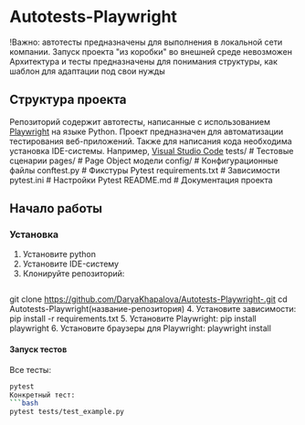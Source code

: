 # Autotests-Playwright 
!Важно: автотесты предназначены для выполнения в локальной сети компании.
Запуск проекта "из коробки" во внешней среде невозможен
Архитектура и тесты предназначены для понимания структуры, как шаблон для адаптации под свои нужды
## Структура проекта
Репозиторий содержит автотесты, написанные с использованием [Playwright](https://playwright.dev/python/) на языке Python. Проект предназначен для автоматизации тестирования веб-приложений.
Также для написания кода необходима установка IDE-системы. Например, [Visual Studio Code](https://code.visualstudio.com/Download)
 tests/ # Тестовые сценарии
 pages/ # Page Object модели
 config/ # Конфигурационные файлы
 conftest.py # Фикстуры Pytest
 requirements.txt # Зависимости
 pytest.ini # Настройки Pytest
 README.md # Документация проекта
## Начало работы 
### Установка 
1. Установите python
2. Установите IDE-систему
3. Клонируйте репозиторий:
   ```bash
git clone https://github.com/DaryaKhapalova/Autotests-Playwright-.git
cd Autotests-Playwright(название-репозитория)
4. Установите зависимости:
pip install -r requirements.txt
5. Установите Playwright:
pip install playwright
6. Установите браузеры для Playwright:
playwright install
#### Запуск тестов
Все тесты:
```bash
pytest
Конкретный тест:
```bash
pytest tests/test_example.py
